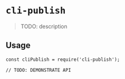 # `cli-publish`

> TODO: description

## Usage

```
const cliPublish = require('cli-publish');

// TODO: DEMONSTRATE API
```
